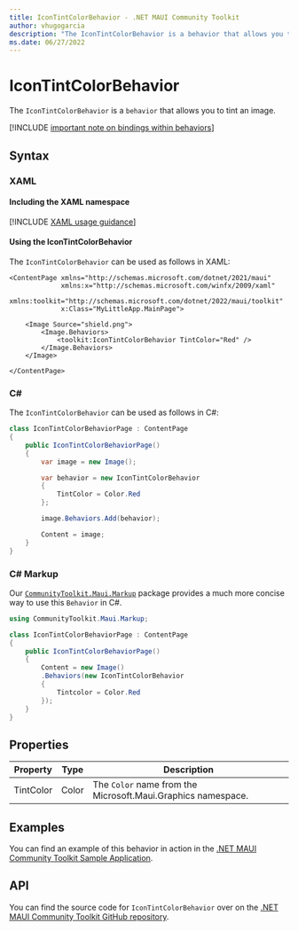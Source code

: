 ```yaml
---
title: IconTintColorBehavior - .NET MAUI Community Toolkit
author: vhugogarcia
description: "The IconTintColorBehavior is a behavior that allows you to tint an image."
ms.date: 06/27/2022
---
```


# IconTintColorBehavior

The `IconTintColorBehavior` is a `behavior` that allows you to tint an image.

[!INCLUDE [important note on bindings within behaviors](../includes/behavior-bindings.md)]

## Syntax

### XAML

#### Including the XAML namespace

[!INCLUDE [XAML usage guidance](../includes/xaml-usage.md)]

#### Using the IconTintColorBehavior

The `IconTintColorBehavior` can be used as follows in XAML:

```xaml
<ContentPage xmlns="http://schemas.microsoft.com/dotnet/2021/maui"
             xmlns:x="http://schemas.microsoft.com/winfx/2009/xaml"
             xmlns:toolkit="http://schemas.microsoft.com/dotnet/2022/maui/toolkit"
             x:Class="MyLittleApp.MainPage">
    
    <Image Source="shield.png">
        <Image.Behaviors>
            <toolkit:IconTintColorBehavior TintColor="Red" />
        </Image.Behaviors>
    </Image>

</ContentPage>
```

### C#

The `IconTintColorBehavior` can be used as follows in C#:

```csharp
class IconTintColorBehaviorPage : ContentPage
{
    public IconTintColorBehaviorPage()
    {
        var image = new Image();

        var behavior = new IconTintColorBehavior
        {
            TintColor = Color.Red
        };

        image.Behaviors.Add(behavior);

        Content = image;
    }
}
```

### C# Markup

Our [`CommunityToolkit.Maui.Markup`](../markup/markup.md) package provides a much more concise way to use this `Behavior` in C#.

```csharp
using CommunityToolkit.Maui.Markup;

class IconTintColorBehaviorPage : ContentPage
{
    public IconTintColorBehaviorPage()
    {
        Content = new Image()
        .Behaviors(new IconTintColorBehavior
        {
            Tintcolor = Color.Red
        });                 
    }
}
```

## Properties

|Property  |Type  |Description  |
|---------|---------|---------|
| TintColor | Color | The `Color` name from the Microsoft.Maui.Graphics namespace. |

## Examples

You can find an example of this behavior in action in the [.NET MAUI Community Toolkit Sample Application](https://github.com/CommunityToolkit/Maui/blob/main/samples/CommunityToolkit.Maui.Sample/Pages/Behaviors/IconTintColorBehaviorPage.xaml).

## API

You can find the source code for `IconTintColorBehavior` over on the [.NET MAUI Community Toolkit GitHub repository](https://github.com/CommunityToolkit/Maui/blob/main/src/CommunityToolkit.Maui/Behaviors/PlatformBehaviors/IconTintColor/IconTintColorBehavior.shared.cs).

